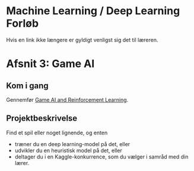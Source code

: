 # Machine Learning / Deep Learning Forløb

Hvis en link ikke længere er gyldigt venligst sig det til læreren.

# Afsnit 3: Game AI

## ****Kom i gang****

Gennemfør [Game AI and Reinforcement Learning](https://www.kaggle.com/learn/intro-to-game-ai-and-reinforcement-learning).

## ****Projektbeskrivelse****

Find et spil eller noget lignende, og enten
- træner du en deep learning-model på det, eller
- udvikler du en heuristisk model på det, eller
- deltager du i en Kaggle-konkurrence, som du vælger i samråd med din lærer.